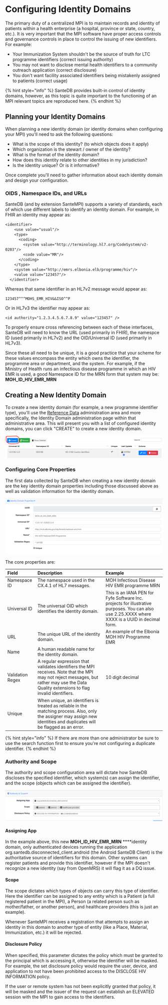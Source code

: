 # Configuring Identity Domains

The primary duty of a centralized MPI is to maintain records and identity of patients within a health enterprise \(a hospital, province or state, country, etc.\). It is very important that the MPI software have proper access controls and governance controls in place to control the issuing of new identifiers. For example:

* Your Immunization System shouldn't be the source of truth for LTC programme identifiers \(correct issuing authority\)
* You may not want to disclose mental health identifiers to a community outreach application \(correct disclosure\)
* You don't want facility associated identifiers being mistakenly assigned to patients  \(correct usage\)

{% hint style="info" %}
SanteDB provides built-in control of identity domains, however, as this topic is quite important to the functioning of an MPI relevant topics are reproduced here.
{% endhint %}

## Planning your Identity Domains

When planning a new identity domain \(or identity domains when configuring your MPI\) you'll need to ask the following questions:

* What is the scope of this identity? \(to which objects does it apply\)
* Which organization is the stewart / owner of the identity?
* What is the format of the identity domain?
* How does this identity relate to other identities in my jurisdiction?
* Is the identity unique? Or is it informative?

Once complete you'll need to gather information about each identity domain and design your configuration.

### OIDS , Namespace IDs, and URLs

SanteDB \(and by extension SanteMPI\) supports a variety of standards, each of which use different labels to identify an identity domain. For example, in FHIR an identity may appear as:

```markup
<identifier> 
    <use value="usual"/> 
    <type> 
      <coding> 
        <system value="http://terminology.hl7.org/CodeSystem/v2-0203"/> 
        <code value="MR"/> 
      </coding> 
    </type> 
    <system value="http://emrs.elbonia.elb/programme/hiv"/> 
    <value value="123457"/> 
  </identifier> 
```

Whereas that same identifier in an HL7v2 message would appear as:

```markup
123457^^^MOHS_EMR_HIV&&ISO^^P
```

Or in HL7v3 the identifier may appear as:

```markup
<id authority="1.2.3.4.5.6.7.8.9" value="123457" />
```

To properly ensure cross referencing between each of these interfaces, SanteDB will need to know the URL \(used primarily in FHIR\), the namespce ID \(used primarily in HL7v2\) and the OID/Universal ID \(used primarily in HL7v3\).

Since these all need to be unique, it is a good practice that your scheme for these values encompass the entity which owns the identifier, the programme area or department, and the system. For example, if the Ministry of Health runs an infectious disease programme in which an HIV EMR is used, a good Namespace ID for the MRN form that system may be: **MOH\_ID\_HIV\_EMR\_MRN** 

## Creating a New Identity Domain

To create a new identity domain \(for example, a new programme identifier type\), you'll use the [Reference Data](../santedb/operations/reference-data-administration.md) administration area and more specifically, the Identity Domain administration page within that administrative area. This will present you with a list of configured identity domains, you can click "CREATE" to create a new identity domain.

![](../.gitbook/assets/image%20%2837%29.png)

### Configuring Core Properties

The first data collected by SanteDB when creating a new identity domain are the key identity domain properties including those discussed above as well as validation information for the identity domain.

![](../.gitbook/assets/image%20%2821%29.png)

The core properties are:

| Field | Description | Example |
| :--- | :--- | :--- |
| Namespace ID | The namespace used in the CX.4.1 of HL7 messages. | MOH Infectious Disease HIV EMR programme MRN |
| Universal ID | The universal OID which identifies the identity domain. | This is an IANA PEN for Fyfe Software Inc. projects for illustrative purposes. You can also use 2.25.XXXX where XXXX is a UUID in decimal form. |
| URL | The unique URL of the identity domain. | An example of the Elbonia MOH HIV Programme EMR |
| Name | A human readable name for the identity domain. |  |
| Validation Regex | A regular expression that validates identifiers the MPI receives. Note that the MPI may not reject messages, but rather may use the Data Quality extensions to flag invalid identifiers.  | 10 digit decimal |
| Unique | When unique, an identifiers is treated as reliable in the matching process. Also, only the assigner may assign new identities and duplicates will be flagged as an error. |  |

{% hint style="info" %}
If there are more than one administrator be sure to use the search function first to ensure you're not configuring a duplicate identifier.
{% endhint %}

### Authority and Scope

The authority and scope configuration area will dictate how SanteDB discloses the specified identifier, which system\(s\) can assign the identifier, and the scope \(objects which can be assigned the identifier\).

![](../.gitbook/assets/image%20%28116%29.png)

#### Assigning App

In the example above, this new **MOH\_ID\_HIV\_EMR\_MRN**  ****identity domain, only authenticated devices running the application org.santedb.disconnected\_client.android \(the Android SanteDB Client\) is the authoritative source of identifiers for this domain. Other systems can register patients and provide this identifier, however if the MPI doesn't recognize a new identity \(say from OpenMRS\) it will flag it as a DQ issue.

#### Scope

The scope dictates which types of objects can carry this type of identifier. Here the identifier can be assigned to any entity which is a Patient \(a full registered patient in the MPI\), a Person \(a related person such as mother/father, or another person\), and healthcare providers \(this is just an example\).

Whenever SanteMPI receives a registration that attempts to assign an identity in this domain to another type of entity \(like a Place, Material, Immunization, etc.\) it will be rejected.

#### Disclosure Policy

When specified, this parameter dictates the policy which must be granted to the principal which is accessing it, otherwise the identifier will be masked. For example, the set disclosure policy would require the user, device, and application to not have been prohibited access to the DISCLOSE HIV INFORMATION policy. 

If the user or remote system has not been explicitly granted that policy, it will be masked and the issuer of the request can establish an ELEVATED session with the MPI to gain access to the identifiers.

